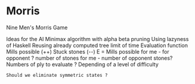 Morris
======

Nine Men's Morris Game


Ideas for the AI
	Minimax algorithm with alpha beta pruning
		Using lazyness of Haskell
		Reusing already computed tree
		limit of time
	Evaluation function
		Mills possible (++)
		Stuck stones (--)
		E = Mills possible for me - for opponent ? number of stones for me - number of opponent stones? 
		Numbers of ply to evaluate ? Depending of a level of difficulty

	Should we eliminate symmetric states ?  